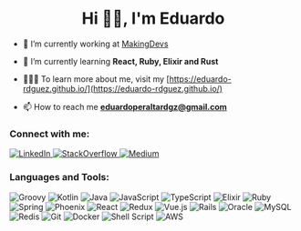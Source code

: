 <h1 align="center">Hi 👋🏼, I'm Eduardo</h1>

- 🔭 I’m currently working at [MakingDevs](https://www.makingdevs.com/)

- 🌱 I’m currently learning **React, Ruby, Elixir and Rust**

- 👨🏻‍💻 To learn more about me, visit my [https://eduardo-rdguez.github.io/](https://eduardo-rdguez.github.io/)

- 📫 How to reach me **eduardoperaltardgz@gmail.com**

<h3>Connect with me:</h3>

<a href="https://www.linkedin.com/in/eduardo-peralta-rodriguez/" target="blank"> ![LinkedIn](https://img.shields.io/badge/LinkedIn-0077B5?style=flat-square&logo=linkedin&logoColor=white)
</a>
<a href="https://stackoverflow.com/users/16594018" target="blank"> ![StackOverflow](https://img.shields.io/badge/Stack_Overflow-FE7A16?style=flat-square&logo=stack-overflow&logoColor=white)
</a>
<a href="https://medium.com/@eduardoperaltardgz" target="blank">![Medium](https://img.shields.io/badge/Medium-12100E?style=flat-square&logo=medium&logoColor=white)</a>

<h3>Languages and Tools:</h3>

![Groovy](https://img.shields.io/badge/Groovy-4298B8.svg?style=flat-square&logo=Apache+Groovy&logoColor=white)
![Kotlin](https://img.shields.io/badge/Kotlin-%237F52FF.svg?style=flat-square&logo=kotlin&logoColor=white) ![Java](https://img.shields.io/badge/Java-%23ED8B00.svg?style=flat-square&logo=java&logoColor=white) ![JavaScript](https://img.shields.io/badge/Javascript-%23323330.svg?style=flat-square&logo=javascript&logoColor=%23F7DF1E) ![TypeScript](https://shields.io/badge/TypeScript-3178C6?logo=TypeScript&logoColor=FFF&style=flat-square) ![Elixir](https://img.shields.io/badge/Elixir-%234B275F.svg?style=flat-square&logo=elixir&logoColor=white) ![Ruby](https://img.shields.io/badge/Ruby-%23CC342D.svg?style=flat-square&logo=ruby&logoColor=white) ![Spring](https://img.shields.io/badge/Spring-%236DB33F.svg?style=flat-square&logo=spring&logoColor=white) ![Phoenix](https://img.shields.io/badge/Phoenix-F05423?style=flat-square&logo=phoenix&logoColor=white) ![React](https://img.shields.io/badge/React-%2320232a.svg?style=flat-square&logo=react&logoColor=%2361DAFB) ![Redux](https://img.shields.io/badge/Redux-%23593d88.svg?style=flat-square&logo=redux&logoColor=white) ![Vue.js](https://img.shields.io/badge/Vue.js-%2335495e.svg?style=flat-square&logo=vuedotjs&logoColor=%234FC08D) ![Rails](https://img.shields.io/badge/Rails-%23CC0000.svg?style=flat-square&logo=ruby-on-rails&logoColor=white) ![Oracle](https://img.shields.io/badge/Oracle-F80000?style=flat-square&logo=oracle&logoColor=white) ![MySQL](https://img.shields.io/badge/MySQL-%2300000f.svg?style=flat-square&logo=mysql&logoColor=white) ![Redis](https://img.shields.io/badge/Redis-%23DD0031.svg?style=flat-square&logo=redis&logoColor=white) ![Git](https://img.shields.io/badge/Git-%23F05033.svg?style=flat-square&logo=git&logoColor=white) ![Docker](https://img.shields.io/badge/Docker-%230db7ed.svg?style=flat-square&logo=docker&logoColor=white) ![Shell Script](https://img.shields.io/badge/Shell_Script-%23121011.svg?style=flat-square&logo=gnu-bash&logoColor=white)
![AWS](https://img.shields.io/badge/AWS-%23FF9900.svg?style=flat-square&logo=amazon-aws&logoColor=white)

